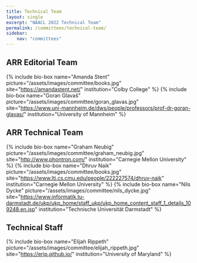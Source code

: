 ```yaml
---
title: Technical Team
layout: single
excerpt: "NAACL 2022 Technical Team"
permalink: /committees/technical-team/
sidebar:
    nav: "committees"
---
```


## ARR Editorial Team

{% include bio-box
   name="Amanda Stent"
   picture="/assets/images/committee/books.jpg"
   site="https://amandastent.net/"
   institution="Colby College"
%}
{% include bio-box
   name="Goran Glavaš"
   picture="/assets/images/committee/goran_glavas.jpg"
   site="https://www.uni-mannheim.de/dws/people/professors/prof-dr-goran-glavas/"
   institution="University of Mannheim"
%}

## ARR Technical Team

{% include bio-box
   name="Graham Neubig"
   picture="/assets/images/committee/graham_neubig.jpg"
   site="http://www.phontron.com/"
   institution="Carnegie Mellon University"
%}
{% include bio-box
   name="Dhruv Naik"
   picture="/assets/images/committee/books.jpg"
   site="https://www.lti.cs.cmu.edu/people/222227574/dhruv-naik"
   institution="Carnegie Mellon University"
%}
{% include bio-box
   name="Nils Dycke"
   picture="/assets/images/committee/nils_dycke.jpg"
   site="https://www.informatik.tu-darmstadt.de/ukp/ukp_home/staff_ukp/ukp_home_content_staff_1_details_109248.en.jsp"
   institution="Technische Universität Darmstadt"
%}

## Technical Staff

{% include bio-box
   name="Elijah Rippeth"
   picture="/assets/images/committee/elijah_rippeth.jpg"
   site="https://erip.github.io/"
   institution="University of Maryland"
%}
